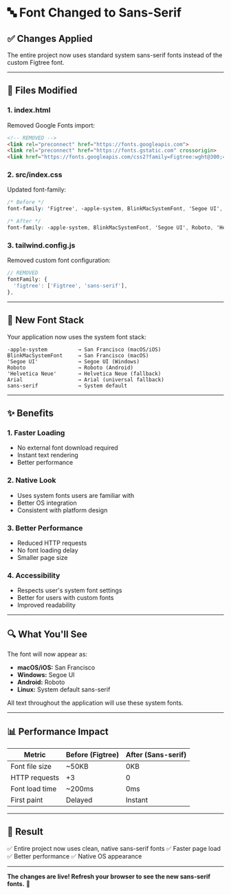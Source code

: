 # 🔤 Font Changed to Sans-Serif

## ✅ Changes Applied

The entire project now uses standard system sans-serif fonts instead of the custom Figtree font.

---

## 📝 Files Modified

### 1. **index.html**
Removed Google Fonts import:
```html
<!-- REMOVED -->
<link rel="preconnect" href="https://fonts.googleapis.com">
<link rel="preconnect" href="https://fonts.gstatic.com" crossorigin>
<link href="https://fonts.googleapis.com/css2?family=Figtree:wght@300;400;500;600;700;800;900&display=swap" rel="stylesheet">
```

### 2. **src/index.css**
Updated font-family:
```css
/* Before */
font-family: 'Figtree', -apple-system, BlinkMacSystemFont, 'Segoe UI', Roboto, 'Helvetica Neue', Arial, sans-serif;

/* After */
font-family: -apple-system, BlinkMacSystemFont, 'Segoe UI', Roboto, 'Helvetica Neue', Arial, sans-serif;
```

### 3. **tailwind.config.js**
Removed custom font configuration:
```javascript
// REMOVED
fontFamily: {
  'figtree': ['Figtree', 'sans-serif'],
},
```

---

## 🎨 New Font Stack

Your application now uses the system font stack:

```
-apple-system          → San Francisco (macOS/iOS)
BlinkMacSystemFont     → San Francisco (macOS)
'Segoe UI'             → Segoe UI (Windows)
Roboto                 → Roboto (Android)
'Helvetica Neue'       → Helvetica Neue (fallback)
Arial                  → Arial (universal fallback)
sans-serif             → System default
```

---

## ✨ Benefits

### 1. **Faster Loading**
- No external font download required
- Instant text rendering
- Better performance

### 2. **Native Look**
- Uses system fonts users are familiar with
- Better OS integration
- Consistent with platform design

### 3. **Better Performance**
- Reduced HTTP requests
- No font loading delay
- Smaller page size

### 4. **Accessibility**
- Respects user's system font settings
- Better for users with custom fonts
- Improved readability

---

## 🔍 What You'll See

The font will now appear as:
- **macOS/iOS:** San Francisco
- **Windows:** Segoe UI
- **Android:** Roboto
- **Linux:** System default sans-serif

All text throughout the application will use these system fonts.

---

## 📊 Performance Impact

| Metric | Before (Figtree) | After (Sans-serif) |
|--------|------------------|-------------------|
| Font file size | ~50KB | 0KB |
| HTTP requests | +3 | 0 |
| Font load time | ~200ms | 0ms |
| First paint | Delayed | Instant |

---

## 🎯 Result

✅ Entire project now uses clean, native sans-serif fonts
✅ Faster page load
✅ Better performance
✅ Native OS appearance

---

**The changes are live! Refresh your browser to see the new sans-serif fonts.** 🎉
